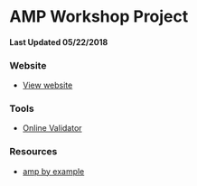 # AMP Workshop Project

#### Last Updated 05/22/2018

### Website
- [View website](https://still-crag-63043.herokuapp.com/)

### Tools
- [Online Validator](https://validator.ampproject.org/)

### Resources
- [amp by example](https://ampbyexample.com/)